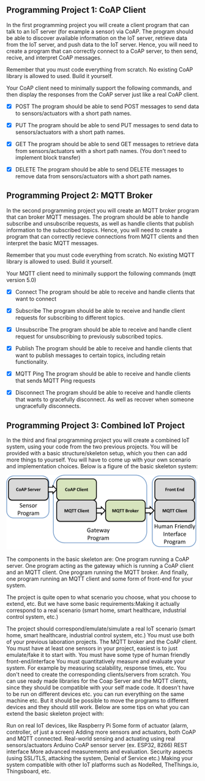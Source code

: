 ## Programming Project 1: CoAP Client
In the first programming project you will create a client program that can talk to an IoT server (for example a sensor) via CoAP. The program should be able to discover available information on the IoT server, retrieve data from the IoT server, and push data to the IoT server. Hence, you will need to create a program that can correctly connect to a CoAP server, to then send, recive, and interpret CoAP messages.

Remember that you must code everything from scratch. No existing CoAP library is allowed to used. Build it yourself.

Your CoAP client need to minimally support the following commands, and then display the responses from the CoAP server just like a real CoAP client.

- [X] POST
The program should be able to send POST messages to send data to sensors/actuators with a short path names.

- [X] PUT
The program should be able to send PUT messages to send data to sensors/actuators with a short path names.

- [X] GET
The program should be able to send GET messages to retrieve data from sensors/actuators with a short path names. (You don't need to implement block transfer)

- [X] DELETE
The program should be able to send DELETE messages to remove data from sensors/actuators with a short path names.

## Programming Project 2: MQTT Broker
In the second programming project you will create an MQTT broker program that can broker MQTT messages. The program should be able to handle subscribe and unsubscribe requests, as well as handle clients that publish information to the subscribed topics. Hence, you will need to create a program that can correctly recieve connections from MQTT clients and then interpret the basic MQTT messages.

Remember that you must code everything from scratch. No existing MQTT library is allowed to used. Build it yourself.

Your MQTT client need to minimally support the following commands (mqtt version 5.0)

- [X] Connect
The program should be able to receive and handle clients that want to connect

- [X] Subscribe
The program should be able to receive and handle client requests for subscribing to different topics.

- [X] Unsubscribe
The program should be able to receive and handle client request for unsubscribing to previously subscribed topics.

- [X] Publish
The program should be able to receive and handle clients that want to publish messages to certain topics, including retain functionality.

- [X] MQTT Ping
The program should be able to receive and handle clients that sends MQTT Ping requests

- [X] Disconnect
The program should be able to receive and handle clients that wants to gracefully disconnect. As well as recover when someone ungracefully disconnects.

## Programming Project 3: Combined IoT Project
In the third and final programming project you will create a combined IoT system, using your code from the two previous projects. You will be provided with a basic structure/skeleton setup, which you then can add more things to yourself. You will have to come up with your own scenario and implementation choices. Below is a figure of the basic skeleton system:

![Overview of the lab](image.png)

The components in the basic skeleton are: One program running a CoAP server. One program acting as the gateway which is running a CoAP client and an MQTT client. One program running the MQTT broker. And finally, one program running an MQTT client and some form of front-end for your system.

The project is quite open to what scenario you choose, what you choose to extend, etc. But we have some basic requirements:Making it actually correspond to a real scenario (smart home, smart healthcare, industrial control system, etc.)

The project should correspond/emulate/simulate a real IoT scenario (smart home, smart healthcare, industrial control system, etc.)
You must use both of your previous laboration projects. The MQTT broker and the CoAP client.
You must have at least one sensors in your project, easiest is to just emulate/fake it to start with.
You must have some type of human friendly front-end/interface
You must quantitatively measure and evaluate your system. For example by measuring scalability, response times, etc.
You don't need to create the corresponding clients/servers from scratch. You can use ready made libraries for the Coap Server and the MQTT clients, since they should be compatible with your self made code.
It doesn't have to be run on different devices etc. you can run everything on the same machine etc. But it should be possible to move the programs to different devices and they should still work.
Below are some tips on what you can extend the basic skeleton project with:

Run on real IoT devices, like Raspberry Pi
Some form of actuator (alarm, controller, of just a screen)
Adding more sensors and actuators, both CoAP and MQTT connected.
Real-world sensing and actuating using real sensors/actuators
Arduino CoAP sensor server (ex. ESP32, 8266)
REST interface
More advanced measurements and evaluation.
Security aspects (using SSL/TLS, attacking the system, Denial of Service etc.)
Making your system compatible with other IoT platforms such as NodeRed, TheThings.io, Thingsboard, etc. 